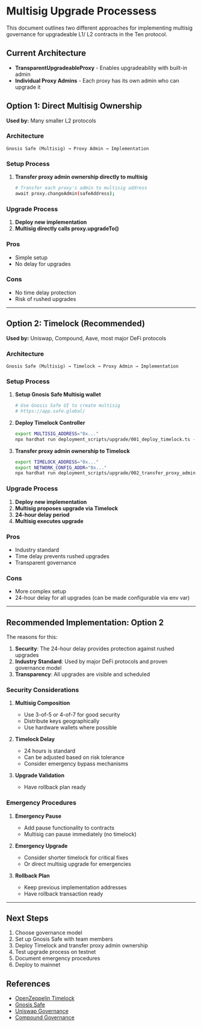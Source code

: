 # Multisig Upgrade Processess

This document outlines two different approaches for implementing multisig governance for upgradeable L1/ L2 contracts in the Ten protocol.

## Current Architecture

- **TransparentUpgradeableProxy** - Enables upgradeability with built-in admin
- **Individual Proxy Admins** - Each proxy has its own admin who can upgrade it

## Option 1: Direct Multisig Ownership

**Used by:** Many smaller L2 protocols

### Architecture
```
Gnosis Safe (Multisig) → Proxy Admin → Implementation
```

### Setup Process

1. **Transfer proxy admin ownership directly to multisig**
   ```bash
   # Transfer each proxy's admin to multisig address
   await proxy.changeAdmin(safeAddress);
   ```

### Upgrade Process

1. **Deploy new implementation**
2. **Multisig directly calls proxy.upgradeTo()**

### Pros
- Simple setup
- No delay for upgrades

### Cons
- No time delay protection
- Risk of rushed upgrades

---

## Option 2: Timelock (Recommended)

**Used by:** Uniswap, Compound, Aave, most major DeFi protocols

### Architecture
```
Gnosis Safe (Multisig) → Timelock → Proxy Admin → Implementation
```

### Setup Process

1. **Setup Gnosis Safe Multisig wallet**
   ```bash
   # Use Gnosis Safe UI to create multisig
   # https://app.safe.global/
   ```

2. **Deploy Timelock Controller**
   ```bash
   export MULTISIG_ADDRESS="0x..."
   npx hardhat run deployment_scripts/upgrade/001_deploy_timelock.ts --network mainnet
   ```

3. **Transfer proxy admin ownership to Timelock**
   ```bash
   export TIMELOCK_ADDRESS="0x..."
   export NETWORK_CONFIG_ADDR="0x..."
   npx hardhat run deployment_scripts/upgrade/002_transfer_proxy_admin.ts --network mainnet
   ```

### Upgrade Process

1. **Deploy new implementation**
2. **Multisig proposes upgrade via Timelock**
3. **24-hour delay period**
4. **Multisig executes upgrade**

### Pros
- Industry standard
- Time delay prevents rushed upgrades
- Transparent governance

### Cons
- More complex setup
- 24-hour delay for all upgrades (can be made configurable via env var)

---

## Recommended Implementation: Option 2

The reasons for this:

1. **Security**: The 24-hour delay provides protection against rushed upgrades
2. **Industry Standard**: Used by major DeFi protocols and proven governance model
3. **Transparency**: All upgrades are visible and scheduled

### Security Considerations

1. **Multisig Composition**
   - Use 3-of-5 or 4-of-7 for good security
   - Distribute keys geographically
   - Use hardware wallets where possible

2. **Timelock Delay**
   - 24 hours is standard
   - Can be adjusted based on risk tolerance
   - Consider emergency bypass mechanisms

3. **Upgrade Validation**
   - Have rollback plan ready

### Emergency Procedures

1. **Emergency Pause**
   - Add pause functionality to contracts
   - Multisig can pause immediately (no timelock)

2. **Emergency Upgrade**
   - Consider shorter timelock for critical fixes
   - Or direct multisig upgrade for emergencies

3. **Rollback Plan**
   - Keep previous implementation addresses
   - Have rollback transaction ready

---

## Next Steps

1. Choose governance model
2. Set up Gnosis Safe with team members
3. Deploy Timelock and transfer proxy admin ownership
4. Test upgrade process on testnet
5. Document emergency procedures
6. Deploy to mainnet

## References

- [OpenZeppelin Timelock](https://docs.openzeppelin.com/contracts/4.x/api/governance#TimelockController)
- [Gnosis Safe](https://docs.safe.global/)
- [Uniswap Governance](https://docs.uniswap.org/protocol/concepts/governance)
- [Compound Governance](https://docs.compound.finance/governance/) 